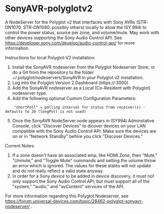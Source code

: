 # SonyAVR-polyglotv2
A NodeServer for the Polyglot v2 that interfaces with Sony AVRs (STR-DN1070, STR-DN1080, possibly others) locally to allow the ISY 994i to control the power status, source per zone, and volume/mute. May work with other devices supporting the Sony Audio Control API. See https://developer.sony.com/develop/audio-control-api/ for more information.

Instructions for local Polyglot-V2 installation:

1. Install the SonyAVR nodeserver from the Polyglot Nodeserver Store, or do a Git from the repository to the folder ~/.polyglot/nodeservers/SonyAVR in your Polyglot v2 installation.
2. Log into the Polyglot Version 2 Dashboard (https://<Polyglot IP address>:3000)
3. Add the SonyAVR nodeserver as a Local (Co-Resident with Polyglot) nodeserver type.
4. Add the following optional Custom Configuration Parameters:
```
    "shortPoll" = polling interval for status from receiver(s) - defaults to 20 (longPoll is not used)
```
5. Once the SonyAVR NodeServer node appears in ISY994i Adminstative Console, click "Discover Devices" to dicover devices on your LAN compatible with the Sony Audio Control API. Make sure the devices are on or in "Network Standby" before you click "Discover Devices."

Current Notes:

1. If a zone doesn't have an associated amp, like HDMI Zone, then "Mute," "Unmute," and "Toggle Mute" commands and setting the volume throw an error which is ignored. The values for these states will not update and do not really reflect a valid state anyway.
2. In order for a Sony device to be added in device discovery, it must not only support the Sony Audio Control API, but must support all of the "system," "audio," and "avContent" services of the API.

For more information regarding this Polyglot Nodeserver, see https://forum.universal-devices.com/topic/28462-polyglot-sonyavr-nodeserver/ .